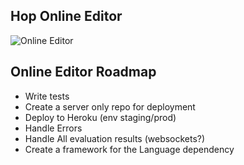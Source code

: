 ## Hop Online Editor
![](https://raw.githubusercontent.com/OMTS/Hop/feature-inline-editor/InlineEditor/HopInlineEditor.png?token=AAlI0sXoO3mRK-8X4ki_NOAG9DHLbALbks5bW7JOwA%3D%3D  "Online Editor")


## Online Editor Roadmap
* Write tests
* Create a server only repo for deployment
* Deploy to Heroku (env staging/prod)
* Handle Errors
* Handle All evaluation results (websockets?)
* Create a framework for the Language dependency
